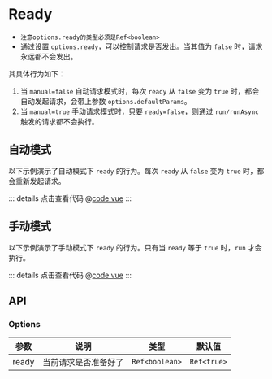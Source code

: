 # Ready

- `注意options.ready的类型必须是Ref<boolean>`
- 通过设置 `options.ready`，可以控制请求是否发出。当其值为 `false` 时，请求永远都不会发出。

其具体行为如下：

1. 当 `manual=false` 自动请求模式时，每次 `ready` 从 `false` 变为 `true` 时，都会自动发起请求，会带上参数 `options.defaultParams`。
2. 当 `manual=true` 手动请求模式时，只要 `ready=false`，则通过 `run/runAsync` 触发的请求都不会执行。

## 自动模式

以下示例演示了自动模式下 `ready` 的行为。每次 `ready` 从 `false` 变为 `true` 时，都会重新发起请求。
<useRequest-ready-demo />

::: details 点击查看代码
@[code vue](./demo.vue)
:::

## 手动模式

以下示例演示了手动模式下 `ready` 的行为。只有当 `ready` 等于 `true` 时，`run` 才会执行。

<useRequest-ready-demo2 />

::: details 点击查看代码
@[code vue](./demo2.vue)
:::

## API

### Options

| 参数  | 说明                 | 类型           | 默认值      |
| ----- | -------------------- | -------------- | ----------- |
| ready | 当前请求是否准备好了 | `Ref<boolean>` | `Ref<true>` |
